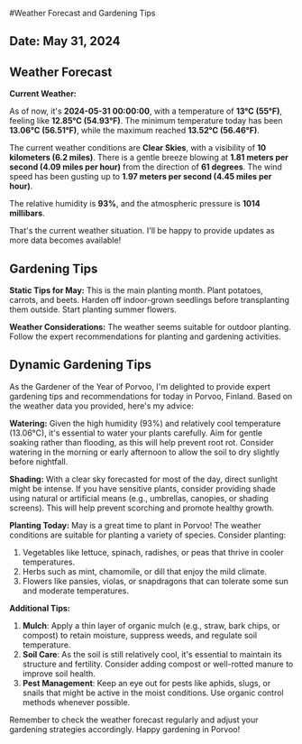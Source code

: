 #Weather Forecast and Gardening Tips
## Date: May 31, 2024

## Weather Forecast
**Current Weather:**

As of now, it's **2024-05-31 00:00:00**, with a temperature of **13°C (55°F)**, feeling like **12.85°C (54.93°F)**. The minimum temperature today has been **13.06°C (56.51°F)**, while the maximum reached **13.52°C (56.46°F)**.

The current weather conditions are **Clear Skies**, with a visibility of **10 kilometers (6.2 miles)**. There is a gentle breeze blowing at **1.81 meters per second (4.09 miles per hour)** from the direction of **61 degrees**. The wind speed has been gusting up to **1.97 meters per second (4.45 miles per hour)**.

The relative humidity is **93%**, and the atmospheric pressure is **1014 millibars**.

That's the current weather situation. I'll be happy to provide updates as more data becomes available!
## Gardening Tips
**Static Tips for May:**
This is the main planting month. Plant potatoes, carrots, and beets. Harden off indoor-grown seedlings before transplanting them outside. Start planting summer flowers.

**Weather Considerations:**
The weather seems suitable for outdoor planting. Follow the expert recommendations for planting and gardening activities.
## Dynamic Gardening Tips
As the Gardener of the Year of Porvoo, I'm delighted to provide expert gardening tips and recommendations for today in Porvoo, Finland. Based on the weather data you provided, here's my advice:

**Watering:**
Given the high humidity (93%) and relatively cool temperature (13.06°C), it's essential to water your plants carefully. Aim for gentle soaking rather than flooding, as this will help prevent root rot. Consider watering in the morning or early afternoon to allow the soil to dry slightly before nightfall.

**Shading:**
With a clear sky forecasted for most of the day, direct sunlight might be intense. If you have sensitive plants, consider providing shade using natural or artificial means (e.g., umbrellas, canopies, or shading screens). This will help prevent scorching and promote healthy growth.

**Planting Today:**
May is a great time to plant in Porvoo! The weather conditions are suitable for planting a variety of species. Consider planting:

1. Vegetables like lettuce, spinach, radishes, or peas that thrive in cooler temperatures.
2. Herbs such as mint, chamomile, or dill that enjoy the mild climate.
3. Flowers like pansies, violas, or snapdragons that can tolerate some sun and moderate temperatures.

**Additional Tips:**

1. **Mulch**: Apply a thin layer of organic mulch (e.g., straw, bark chips, or compost) to retain moisture, suppress weeds, and regulate soil temperature.
2. **Soil Care**: As the soil is still relatively cool, it's essential to maintain its structure and fertility. Consider adding compost or well-rotted manure to improve soil health.
3. **Pest Management**: Keep an eye out for pests like aphids, slugs, or snails that might be active in the moist conditions. Use organic control methods whenever possible.

Remember to check the weather forecast regularly and adjust your gardening strategies accordingly. Happy gardening in Porvoo!